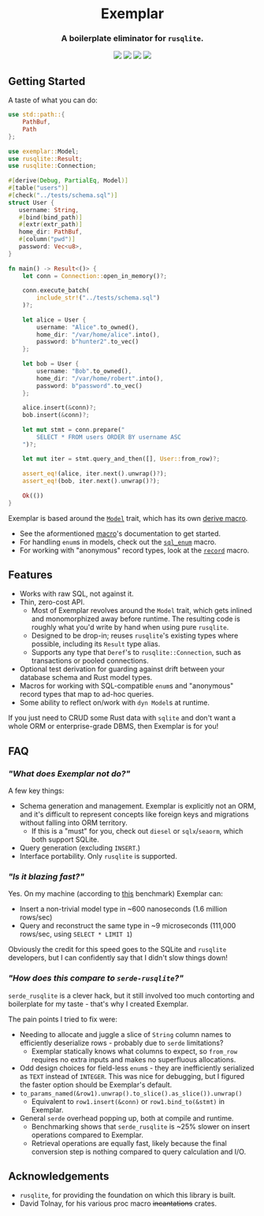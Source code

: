 <h1 align="center">Exemplar</h1>
<h3 align="center">A boilerplate eliminator for <code>rusqlite</code>.</h3>

<p align="center">
<img src="https://img.shields.io/crates/v/exemplar">
<img src="https://img.shields.io/github/actions/workflow/status/Colonial-Dev/exemplar/rust.yml">
<img src="https://img.shields.io/docsrs/exemplar">
<img src="https://img.shields.io/crates/l/exemplar">
</p>

## Getting Started
A taste of what you can do:
```rust
use std::path::{
    PathBuf,
    Path
};
 
use exemplar::Model;
use rusqlite::Result;
use rusqlite::Connection;
 
#[derive(Debug, PartialEq, Model)]
#[table("users")]
#[check("../tests/schema.sql")]
struct User {
   username: String,
   #[bind(bind_path)]
   #[extr(extr_path)]
   home_dir: PathBuf,
   #[column("pwd")]
   password: Vec<u8>,
}
 
fn main() -> Result<()> {
    let conn = Connection::open_in_memory()?;
 
    conn.execute_batch(
        include_str!("../tests/schema.sql")
    )?;
 
    let alice = User {
        username: "Alice".to_owned(),
        home_dir: "/var/home/alice".into(),
        password: b"hunter2".to_vec()
    };
 
    let bob = User {
        username: "Bob".to_owned(),
        home_dir: "/var/home/robert".into(),
        password: b"password".to_vec()
    };
 
    alice.insert(&conn)?;
    bob.insert(&conn)?;
 
    let mut stmt = conn.prepare("
        SELECT * FROM users ORDER BY username ASC
    ")?;
    
    let mut iter = stmt.query_and_then([], User::from_row)?;
 
    assert_eq!(alice, iter.next().unwrap()?);
    assert_eq!(bob, iter.next().unwrap()?);
 
    Ok(())
}
```

Exemplar is based around the [`Model`](https://docs.rs/exemplar/latest/exemplar/trait.Model.html) trait, which has its own [derive macro](https://docs.rs/exemplar/latest/exemplar/derive.Model.html).

- See the aformentioned [macro](https://docs.rs/exemplar/latest/exemplar/derive.Model.html)'s documentation to get started.
- For handling `enum`s in models, check out the [`sql_enum`](https://docs.rs/exemplar/latest/exemplar/macro.sql_enum.html) macro.
- For working with "anonymous" record types, look at the [`record`](https://docs.rs/exemplar/latest/exemplar/macro.record.html) macro.

## Features
- Works with raw SQL, not against it.
- Thin, zero-cost API.
  - Most of Exemplar revolves around the `Model` trait, which gets inlined and monomorphized away before runtime. The resulting code is roughly what you'd write by hand when using pure `rusqlite`.
  - Designed to be drop-in; reuses `rusqlite`'s existing types where possible, including its `Result` type alias.
  - Supports any type that `Deref`'s to `rusqlite::Connection`, such as transactions or pooled connections.
- Optional test derivation for guarding against drift between your database schema and Rust model types.
- Macros for working with SQL-compatible `enum`s and "anonymous" record types that map to ad-hoc queries.
- Some ability to reflect on/work with `dyn Model`s at runtime.

If you just need to CRUD some Rust data with `sqlite` and don't want a whole ORM or enterprise-grade DBMS, then Exemplar is for you!

## FAQ
### *"What does Exemplar not do?"*
A few key things:

- Schema generation and management. Exemplar is explicitly not an ORM, and it's difficult to represent concepts like foreign keys and migrations
without falling into ORM territory.
  - If this is a "must" for you, check out `diesel` or `sqlx`/`seaorm`, which both support SQLite.
- Query generation (excluding `INSERT`.)
- Interface portability. Only `rusqlite` is supported.

### *"Is it blazing fast?"*
Yes. On my machine (according to [this](https://github.com/Colonial-Dev/exemplar/blob/master/exemplar/benches/query.rs) benchmark) Exemplar can:
- Insert a non-trivial model type in ~600 nanoseconds (1.6 million rows/sec)
- Query and reconstruct the same type in ~9 microseconds (111,000 rows/sec, using `SELECT * LIMIT 1`)

Obviously the credit for this speed goes to the SQLite and `rusqlite` developers, but I can confidently say that I didn't slow things down!

### *"How does this compare to `serde-rusqlite`?"*
`serde_rusqlite` is a clever hack, but it still involved too much contorting and boilerplate for my taste - that's why I created Exemplar.

The pain points I tried to fix were:
- Needing to allocate and juggle a slice of `String` column names to efficiently deserialize rows - probably due to `serde` limitations?
  - Exemplar statically knows what columns to expect, so `from_row` requires no extra inputs and makes no superfluous allocations.
- Odd design choices for field-less `enum`s - they are inefficiently serialized as `TEXT` instead of `INTEGER`. This was nice for debugging, but I figured the faster option should be Exemplar's default.
- `to_params_named(&row1).unwrap().to_slice().as_slice()).unwrap()`
    - Equivalent to `row1.insert(&conn)` or `row1.bind_to(&stmt)` in Exemplar.
- General `serde` overhead popping up, both at compile and runtime.
  - Benchmarking shows that `serde_rusqlite` is ~25% slower on insert operations compared to Exemplar.
  - Retrieval operations are equally fast, likely because the final conversion step is nothing compared to query calculation and I/O.

## Acknowledgements
- `rusqlite`, for providing the foundation on which this library is built.
- David Tolnay, for his various proc macro ~~incantations~~ crates.